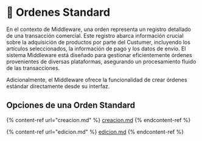 # 📄 Ordenes Standard

En el contexto de Middleware, una orden representa un registro detallado de una transacción comercial. Este registro abarca información crucial sobre la adquisición de productos por parte del Custumer, incluyendo los artículos seleccionados, la información de pago y los datos de envío. El sistema Middleware está diseñado para gestionar eficientemente órdenes provenientes de diversas plataformas, asegurando un procesamiento fluido de las transacciones.

&#x20;Adicionalmente, el Middleware ofrece la funcionalidad de crear órdenes estándar directamente desde su interfaz.

## Opciones de una Orden Standard

{% content-ref url="creacion.md" %}
[creacion.md](creacion.md)
{% endcontent-ref %}

{% content-ref url="edicion.md" %}
[edicion.md](edicion.md)
{% endcontent-ref %}
